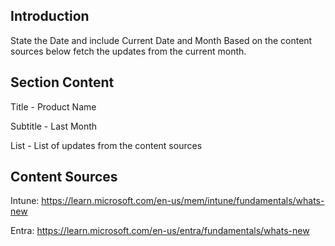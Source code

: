 ## Introduction

State the Date and include Current Date and Month
Based on the content sources below fetch the updates from the current month. 

## Section Content

Title - Product Name

Subtitle - Last Month

List - List of updates from the content sources

## Content Sources

Intune: https://learn.microsoft.com/en-us/mem/intune/fundamentals/whats-new 

Entra: https://learn.microsoft.com/en-us/entra/fundamentals/whats-new 
